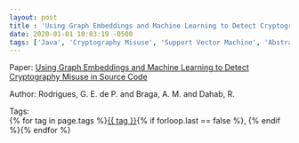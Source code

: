 ```yaml
---
layout: post
title : 'Using Graph Embeddings and Machine Learning to Detect Cryptography Misuse in Source Code'
date: 2020-01-01 10:03:19 -0500
tags: ['Java', 'Cryptography Misuse', 'Support Vector Machine', 'Abstract Syntax Tree (AST)']
---
```

Paper: [Using Graph Embeddings and Machine Learning to Detect Cryptography Misuse in Source Code](https://ieeexplore-ieee-org.proxy.library.nd.edu/document/9356194)

Author: Rodrigues, G. E. de P. and Braga, A. M. and Dahab, R.




 Tags:  
        <span>{% for tag in page.tags %}<a href="/tags/#{{ tag | slugify }}">{{ tag }}</a>{% if forloop.last == false %}, {% endif %}{% endfor %}</span>
